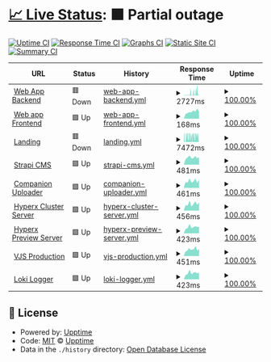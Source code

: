 # [📈 Live Status](https://aimages-ai.github.io/upptime): <!--live status--> **🟧 Partial outage**

[![Uptime CI](https://github.com/bfreskura/upptime/workflows/Uptime%20CI/badge.svg)](https://github.com/bfreskura/upptime/actions?query=workflow%3A%22Uptime+CI%22)
[![Response Time CI](https://github.com/bfreskura/upptime/workflows/Response%20Time%20CI/badge.svg)](https://github.com/bfreskura/upptime/actions?query=workflow%3A%22Response+Time+CI%22)
[![Graphs CI](https://github.com/bfreskura/upptime/workflows/Graphs%20CI/badge.svg)](https://github.com/bfreskura/upptime/actions?query=workflow%3A%22Graphs+CI%22)
[![Static Site CI](https://github.com/bfreskura/upptime/workflows/Static%20Site%20CI/badge.svg)](https://github.com/bfreskura/upptime/actions?query=workflow%3A%22Static+Site+CI%22)
[![Summary CI](https://github.com/bfreskura/upptime/workflows/Summary%20CI/badge.svg)](https://github.com/bfreskura/upptime/actions?query=workflow%3A%22Summary+CI%22)

<!--start: status pages-->
<!-- This summary is generated by Upptime (https://github.com/upptime/upptime) -->
<!-- Do not edit this manually, your changes will be overwritten -->
<!-- prettier-ignore -->
| URL | Status | History | Response Time | Uptime |
| --- | ------ | ------- | ------------- | ------ |
| <img alt="" src="https://icons.duckduckgo.com/ip3/backend.tensorpix.ai.ico" height="13"> [Web App Backend](https://backend.tensorpix.ai/api/statistics/) | 🟥 Down | [web-app-backend.yml](https://github.com/tensorpix/upptime/commits/HEAD/history/web-app-backend.yml) | <details><summary><img alt="Response time graph" src="./graphs/web-app-backend/response-time-week.png" height="20"> 2727ms</summary><br><a href="https://tensorpix.github.io/upptime/history/web-app-backend"><img alt="Response time 1096" src="https://img.shields.io/endpoint?url=https%3A%2F%2Fraw.githubusercontent.com%2Ftensorpix%2Fupptime%2FHEAD%2Fapi%2Fweb-app-backend%2Fresponse-time.json"></a><br><a href="https://tensorpix.github.io/upptime/history/web-app-backend"><img alt="24-hour response time 1016" src="https://img.shields.io/endpoint?url=https%3A%2F%2Fraw.githubusercontent.com%2Ftensorpix%2Fupptime%2FHEAD%2Fapi%2Fweb-app-backend%2Fresponse-time-day.json"></a><br><a href="https://tensorpix.github.io/upptime/history/web-app-backend"><img alt="7-day response time 2727" src="https://img.shields.io/endpoint?url=https%3A%2F%2Fraw.githubusercontent.com%2Ftensorpix%2Fupptime%2FHEAD%2Fapi%2Fweb-app-backend%2Fresponse-time-week.json"></a><br><a href="https://tensorpix.github.io/upptime/history/web-app-backend"><img alt="30-day response time 2637" src="https://img.shields.io/endpoint?url=https%3A%2F%2Fraw.githubusercontent.com%2Ftensorpix%2Fupptime%2FHEAD%2Fapi%2Fweb-app-backend%2Fresponse-time-month.json"></a><br><a href="https://tensorpix.github.io/upptime/history/web-app-backend"><img alt="1-year response time 1096" src="https://img.shields.io/endpoint?url=https%3A%2F%2Fraw.githubusercontent.com%2Ftensorpix%2Fupptime%2FHEAD%2Fapi%2Fweb-app-backend%2Fresponse-time-year.json"></a></details> | <details><summary><a href="https://tensorpix.github.io/upptime/history/web-app-backend">100.00%</a></summary><a href="https://tensorpix.github.io/upptime/history/web-app-backend"><img alt="All-time uptime 100.00%" src="https://img.shields.io/endpoint?url=https%3A%2F%2Fraw.githubusercontent.com%2Ftensorpix%2Fupptime%2FHEAD%2Fapi%2Fweb-app-backend%2Fuptime.json"></a><br><a href="https://tensorpix.github.io/upptime/history/web-app-backend"><img alt="24-hour uptime 100.00%" src="https://img.shields.io/endpoint?url=https%3A%2F%2Fraw.githubusercontent.com%2Ftensorpix%2Fupptime%2FHEAD%2Fapi%2Fweb-app-backend%2Fuptime-day.json"></a><br><a href="https://tensorpix.github.io/upptime/history/web-app-backend"><img alt="7-day uptime 100.00%" src="https://img.shields.io/endpoint?url=https%3A%2F%2Fraw.githubusercontent.com%2Ftensorpix%2Fupptime%2FHEAD%2Fapi%2Fweb-app-backend%2Fuptime-week.json"></a><br><a href="https://tensorpix.github.io/upptime/history/web-app-backend"><img alt="30-day uptime 100.00%" src="https://img.shields.io/endpoint?url=https%3A%2F%2Fraw.githubusercontent.com%2Ftensorpix%2Fupptime%2FHEAD%2Fapi%2Fweb-app-backend%2Fuptime-month.json"></a><br><a href="https://tensorpix.github.io/upptime/history/web-app-backend"><img alt="1-year uptime 100.00%" src="https://img.shields.io/endpoint?url=https%3A%2F%2Fraw.githubusercontent.com%2Ftensorpix%2Fupptime%2FHEAD%2Fapi%2Fweb-app-backend%2Fuptime-year.json"></a></details>
| <img alt="" src="https://icons.duckduckgo.com/ip3/app.tensorpix.ai.ico" height="13"> [Web app Frontend](https://app.tensorpix.ai) | 🟩 Up | [web-app-frontend.yml](https://github.com/tensorpix/upptime/commits/HEAD/history/web-app-frontend.yml) | <details><summary><img alt="Response time graph" src="./graphs/web-app-frontend/response-time-week.png" height="20"> 168ms</summary><br><a href="https://tensorpix.github.io/upptime/history/web-app-frontend"><img alt="Response time 181" src="https://img.shields.io/endpoint?url=https%3A%2F%2Fraw.githubusercontent.com%2Ftensorpix%2Fupptime%2FHEAD%2Fapi%2Fweb-app-frontend%2Fresponse-time.json"></a><br><a href="https://tensorpix.github.io/upptime/history/web-app-frontend"><img alt="24-hour response time 173" src="https://img.shields.io/endpoint?url=https%3A%2F%2Fraw.githubusercontent.com%2Ftensorpix%2Fupptime%2FHEAD%2Fapi%2Fweb-app-frontend%2Fresponse-time-day.json"></a><br><a href="https://tensorpix.github.io/upptime/history/web-app-frontend"><img alt="7-day response time 168" src="https://img.shields.io/endpoint?url=https%3A%2F%2Fraw.githubusercontent.com%2Ftensorpix%2Fupptime%2FHEAD%2Fapi%2Fweb-app-frontend%2Fresponse-time-week.json"></a><br><a href="https://tensorpix.github.io/upptime/history/web-app-frontend"><img alt="30-day response time 164" src="https://img.shields.io/endpoint?url=https%3A%2F%2Fraw.githubusercontent.com%2Ftensorpix%2Fupptime%2FHEAD%2Fapi%2Fweb-app-frontend%2Fresponse-time-month.json"></a><br><a href="https://tensorpix.github.io/upptime/history/web-app-frontend"><img alt="1-year response time 181" src="https://img.shields.io/endpoint?url=https%3A%2F%2Fraw.githubusercontent.com%2Ftensorpix%2Fupptime%2FHEAD%2Fapi%2Fweb-app-frontend%2Fresponse-time-year.json"></a></details> | <details><summary><a href="https://tensorpix.github.io/upptime/history/web-app-frontend">100.00%</a></summary><a href="https://tensorpix.github.io/upptime/history/web-app-frontend"><img alt="All-time uptime 100.00%" src="https://img.shields.io/endpoint?url=https%3A%2F%2Fraw.githubusercontent.com%2Ftensorpix%2Fupptime%2FHEAD%2Fapi%2Fweb-app-frontend%2Fuptime.json"></a><br><a href="https://tensorpix.github.io/upptime/history/web-app-frontend"><img alt="24-hour uptime 100.00%" src="https://img.shields.io/endpoint?url=https%3A%2F%2Fraw.githubusercontent.com%2Ftensorpix%2Fupptime%2FHEAD%2Fapi%2Fweb-app-frontend%2Fuptime-day.json"></a><br><a href="https://tensorpix.github.io/upptime/history/web-app-frontend"><img alt="7-day uptime 100.00%" src="https://img.shields.io/endpoint?url=https%3A%2F%2Fraw.githubusercontent.com%2Ftensorpix%2Fupptime%2FHEAD%2Fapi%2Fweb-app-frontend%2Fuptime-week.json"></a><br><a href="https://tensorpix.github.io/upptime/history/web-app-frontend"><img alt="30-day uptime 100.00%" src="https://img.shields.io/endpoint?url=https%3A%2F%2Fraw.githubusercontent.com%2Ftensorpix%2Fupptime%2FHEAD%2Fapi%2Fweb-app-frontend%2Fuptime-month.json"></a><br><a href="https://tensorpix.github.io/upptime/history/web-app-frontend"><img alt="1-year uptime 100.00%" src="https://img.shields.io/endpoint?url=https%3A%2F%2Fraw.githubusercontent.com%2Ftensorpix%2Fupptime%2FHEAD%2Fapi%2Fweb-app-frontend%2Fuptime-year.json"></a></details>
| <img alt="" src="https://icons.duckduckgo.com/ip3/tensorpix.ai.ico" height="13"> [Landing](https://tensorpix.ai) | 🟥 Down | [landing.yml](https://github.com/tensorpix/upptime/commits/HEAD/history/landing.yml) | <details><summary><img alt="Response time graph" src="./graphs/landing/response-time-week.png" height="20"> 7472ms</summary><br><a href="https://tensorpix.github.io/upptime/history/landing"><img alt="Response time 3974" src="https://img.shields.io/endpoint?url=https%3A%2F%2Fraw.githubusercontent.com%2Ftensorpix%2Fupptime%2FHEAD%2Fapi%2Flanding%2Fresponse-time.json"></a><br><a href="https://tensorpix.github.io/upptime/history/landing"><img alt="24-hour response time 8423" src="https://img.shields.io/endpoint?url=https%3A%2F%2Fraw.githubusercontent.com%2Ftensorpix%2Fupptime%2FHEAD%2Fapi%2Flanding%2Fresponse-time-day.json"></a><br><a href="https://tensorpix.github.io/upptime/history/landing"><img alt="7-day response time 7472" src="https://img.shields.io/endpoint?url=https%3A%2F%2Fraw.githubusercontent.com%2Ftensorpix%2Fupptime%2FHEAD%2Fapi%2Flanding%2Fresponse-time-week.json"></a><br><a href="https://tensorpix.github.io/upptime/history/landing"><img alt="30-day response time 5907" src="https://img.shields.io/endpoint?url=https%3A%2F%2Fraw.githubusercontent.com%2Ftensorpix%2Fupptime%2FHEAD%2Fapi%2Flanding%2Fresponse-time-month.json"></a><br><a href="https://tensorpix.github.io/upptime/history/landing"><img alt="1-year response time 3974" src="https://img.shields.io/endpoint?url=https%3A%2F%2Fraw.githubusercontent.com%2Ftensorpix%2Fupptime%2FHEAD%2Fapi%2Flanding%2Fresponse-time-year.json"></a></details> | <details><summary><a href="https://tensorpix.github.io/upptime/history/landing">100.00%</a></summary><a href="https://tensorpix.github.io/upptime/history/landing"><img alt="All-time uptime 100.00%" src="https://img.shields.io/endpoint?url=https%3A%2F%2Fraw.githubusercontent.com%2Ftensorpix%2Fupptime%2FHEAD%2Fapi%2Flanding%2Fuptime.json"></a><br><a href="https://tensorpix.github.io/upptime/history/landing"><img alt="24-hour uptime 100.00%" src="https://img.shields.io/endpoint?url=https%3A%2F%2Fraw.githubusercontent.com%2Ftensorpix%2Fupptime%2FHEAD%2Fapi%2Flanding%2Fuptime-day.json"></a><br><a href="https://tensorpix.github.io/upptime/history/landing"><img alt="7-day uptime 100.00%" src="https://img.shields.io/endpoint?url=https%3A%2F%2Fraw.githubusercontent.com%2Ftensorpix%2Fupptime%2FHEAD%2Fapi%2Flanding%2Fuptime-week.json"></a><br><a href="https://tensorpix.github.io/upptime/history/landing"><img alt="30-day uptime 100.00%" src="https://img.shields.io/endpoint?url=https%3A%2F%2Fraw.githubusercontent.com%2Ftensorpix%2Fupptime%2FHEAD%2Fapi%2Flanding%2Fuptime-month.json"></a><br><a href="https://tensorpix.github.io/upptime/history/landing"><img alt="1-year uptime 100.00%" src="https://img.shields.io/endpoint?url=https%3A%2F%2Fraw.githubusercontent.com%2Ftensorpix%2Fupptime%2FHEAD%2Fapi%2Flanding%2Fuptime-year.json"></a></details>
| <img alt="" src="https://icons.duckduckgo.com/ip3/cms.tensorpix.ai.ico" height="13"> [Strapi CMS](https://cms.tensorpix.ai) | 🟩 Up | [strapi-cms.yml](https://github.com/tensorpix/upptime/commits/HEAD/history/strapi-cms.yml) | <details><summary><img alt="Response time graph" src="./graphs/strapi-cms/response-time-week.png" height="20"> 481ms</summary><br><a href="https://tensorpix.github.io/upptime/history/strapi-cms"><img alt="Response time 532" src="https://img.shields.io/endpoint?url=https%3A%2F%2Fraw.githubusercontent.com%2Ftensorpix%2Fupptime%2FHEAD%2Fapi%2Fstrapi-cms%2Fresponse-time.json"></a><br><a href="https://tensorpix.github.io/upptime/history/strapi-cms"><img alt="24-hour response time 503" src="https://img.shields.io/endpoint?url=https%3A%2F%2Fraw.githubusercontent.com%2Ftensorpix%2Fupptime%2FHEAD%2Fapi%2Fstrapi-cms%2Fresponse-time-day.json"></a><br><a href="https://tensorpix.github.io/upptime/history/strapi-cms"><img alt="7-day response time 481" src="https://img.shields.io/endpoint?url=https%3A%2F%2Fraw.githubusercontent.com%2Ftensorpix%2Fupptime%2FHEAD%2Fapi%2Fstrapi-cms%2Fresponse-time-week.json"></a><br><a href="https://tensorpix.github.io/upptime/history/strapi-cms"><img alt="30-day response time 504" src="https://img.shields.io/endpoint?url=https%3A%2F%2Fraw.githubusercontent.com%2Ftensorpix%2Fupptime%2FHEAD%2Fapi%2Fstrapi-cms%2Fresponse-time-month.json"></a><br><a href="https://tensorpix.github.io/upptime/history/strapi-cms"><img alt="1-year response time 532" src="https://img.shields.io/endpoint?url=https%3A%2F%2Fraw.githubusercontent.com%2Ftensorpix%2Fupptime%2FHEAD%2Fapi%2Fstrapi-cms%2Fresponse-time-year.json"></a></details> | <details><summary><a href="https://tensorpix.github.io/upptime/history/strapi-cms">100.00%</a></summary><a href="https://tensorpix.github.io/upptime/history/strapi-cms"><img alt="All-time uptime 100.00%" src="https://img.shields.io/endpoint?url=https%3A%2F%2Fraw.githubusercontent.com%2Ftensorpix%2Fupptime%2FHEAD%2Fapi%2Fstrapi-cms%2Fuptime.json"></a><br><a href="https://tensorpix.github.io/upptime/history/strapi-cms"><img alt="24-hour uptime 100.00%" src="https://img.shields.io/endpoint?url=https%3A%2F%2Fraw.githubusercontent.com%2Ftensorpix%2Fupptime%2FHEAD%2Fapi%2Fstrapi-cms%2Fuptime-day.json"></a><br><a href="https://tensorpix.github.io/upptime/history/strapi-cms"><img alt="7-day uptime 100.00%" src="https://img.shields.io/endpoint?url=https%3A%2F%2Fraw.githubusercontent.com%2Ftensorpix%2Fupptime%2FHEAD%2Fapi%2Fstrapi-cms%2Fuptime-week.json"></a><br><a href="https://tensorpix.github.io/upptime/history/strapi-cms"><img alt="30-day uptime 100.00%" src="https://img.shields.io/endpoint?url=https%3A%2F%2Fraw.githubusercontent.com%2Ftensorpix%2Fupptime%2FHEAD%2Fapi%2Fstrapi-cms%2Fuptime-month.json"></a><br><a href="https://tensorpix.github.io/upptime/history/strapi-cms"><img alt="1-year uptime 100.00%" src="https://img.shields.io/endpoint?url=https%3A%2F%2Fraw.githubusercontent.com%2Ftensorpix%2Fupptime%2FHEAD%2Fapi%2Fstrapi-cms%2Fuptime-year.json"></a></details>
| <img alt="" src="https://icons.duckduckgo.com/ip3/companion.tensorpix.ai.ico" height="13"> [Companion Uploader](https://companion.tensorpix.ai) | 🟩 Up | [companion-uploader.yml](https://github.com/tensorpix/upptime/commits/HEAD/history/companion-uploader.yml) | <details><summary><img alt="Response time graph" src="./graphs/companion-uploader/response-time-week.png" height="20"> 461ms</summary><br><a href="https://tensorpix.github.io/upptime/history/companion-uploader"><img alt="Response time 430" src="https://img.shields.io/endpoint?url=https%3A%2F%2Fraw.githubusercontent.com%2Ftensorpix%2Fupptime%2FHEAD%2Fapi%2Fcompanion-uploader%2Fresponse-time.json"></a><br><a href="https://tensorpix.github.io/upptime/history/companion-uploader"><img alt="24-hour response time 553" src="https://img.shields.io/endpoint?url=https%3A%2F%2Fraw.githubusercontent.com%2Ftensorpix%2Fupptime%2FHEAD%2Fapi%2Fcompanion-uploader%2Fresponse-time-day.json"></a><br><a href="https://tensorpix.github.io/upptime/history/companion-uploader"><img alt="7-day response time 461" src="https://img.shields.io/endpoint?url=https%3A%2F%2Fraw.githubusercontent.com%2Ftensorpix%2Fupptime%2FHEAD%2Fapi%2Fcompanion-uploader%2Fresponse-time-week.json"></a><br><a href="https://tensorpix.github.io/upptime/history/companion-uploader"><img alt="30-day response time 441" src="https://img.shields.io/endpoint?url=https%3A%2F%2Fraw.githubusercontent.com%2Ftensorpix%2Fupptime%2FHEAD%2Fapi%2Fcompanion-uploader%2Fresponse-time-month.json"></a><br><a href="https://tensorpix.github.io/upptime/history/companion-uploader"><img alt="1-year response time 430" src="https://img.shields.io/endpoint?url=https%3A%2F%2Fraw.githubusercontent.com%2Ftensorpix%2Fupptime%2FHEAD%2Fapi%2Fcompanion-uploader%2Fresponse-time-year.json"></a></details> | <details><summary><a href="https://tensorpix.github.io/upptime/history/companion-uploader">100.00%</a></summary><a href="https://tensorpix.github.io/upptime/history/companion-uploader"><img alt="All-time uptime 100.00%" src="https://img.shields.io/endpoint?url=https%3A%2F%2Fraw.githubusercontent.com%2Ftensorpix%2Fupptime%2FHEAD%2Fapi%2Fcompanion-uploader%2Fuptime.json"></a><br><a href="https://tensorpix.github.io/upptime/history/companion-uploader"><img alt="24-hour uptime 100.00%" src="https://img.shields.io/endpoint?url=https%3A%2F%2Fraw.githubusercontent.com%2Ftensorpix%2Fupptime%2FHEAD%2Fapi%2Fcompanion-uploader%2Fuptime-day.json"></a><br><a href="https://tensorpix.github.io/upptime/history/companion-uploader"><img alt="7-day uptime 100.00%" src="https://img.shields.io/endpoint?url=https%3A%2F%2Fraw.githubusercontent.com%2Ftensorpix%2Fupptime%2FHEAD%2Fapi%2Fcompanion-uploader%2Fuptime-week.json"></a><br><a href="https://tensorpix.github.io/upptime/history/companion-uploader"><img alt="30-day uptime 100.00%" src="https://img.shields.io/endpoint?url=https%3A%2F%2Fraw.githubusercontent.com%2Ftensorpix%2Fupptime%2FHEAD%2Fapi%2Fcompanion-uploader%2Fuptime-month.json"></a><br><a href="https://tensorpix.github.io/upptime/history/companion-uploader"><img alt="1-year uptime 100.00%" src="https://img.shields.io/endpoint?url=https%3A%2F%2Fraw.githubusercontent.com%2Ftensorpix%2Fupptime%2FHEAD%2Fapi%2Fcompanion-uploader%2Fuptime-year.json"></a></details>
| <img alt="" src="https://icons.duckduckgo.com/ip3/hyperx.tensorpix.ai.ico" height="13"> [Hyperx Cluster Server](https://hyperx.tensorpix.ai/healthz) | 🟩 Up | [hyperx-cluster-server.yml](https://github.com/tensorpix/upptime/commits/HEAD/history/hyperx-cluster-server.yml) | <details><summary><img alt="Response time graph" src="./graphs/hyperx-cluster-server/response-time-week.png" height="20"> 456ms</summary><br><a href="https://tensorpix.github.io/upptime/history/hyperx-cluster-server"><img alt="Response time 424" src="https://img.shields.io/endpoint?url=https%3A%2F%2Fraw.githubusercontent.com%2Ftensorpix%2Fupptime%2FHEAD%2Fapi%2Fhyperx-cluster-server%2Fresponse-time.json"></a><br><a href="https://tensorpix.github.io/upptime/history/hyperx-cluster-server"><img alt="24-hour response time 544" src="https://img.shields.io/endpoint?url=https%3A%2F%2Fraw.githubusercontent.com%2Ftensorpix%2Fupptime%2FHEAD%2Fapi%2Fhyperx-cluster-server%2Fresponse-time-day.json"></a><br><a href="https://tensorpix.github.io/upptime/history/hyperx-cluster-server"><img alt="7-day response time 456" src="https://img.shields.io/endpoint?url=https%3A%2F%2Fraw.githubusercontent.com%2Ftensorpix%2Fupptime%2FHEAD%2Fapi%2Fhyperx-cluster-server%2Fresponse-time-week.json"></a><br><a href="https://tensorpix.github.io/upptime/history/hyperx-cluster-server"><img alt="30-day response time 436" src="https://img.shields.io/endpoint?url=https%3A%2F%2Fraw.githubusercontent.com%2Ftensorpix%2Fupptime%2FHEAD%2Fapi%2Fhyperx-cluster-server%2Fresponse-time-month.json"></a><br><a href="https://tensorpix.github.io/upptime/history/hyperx-cluster-server"><img alt="1-year response time 424" src="https://img.shields.io/endpoint?url=https%3A%2F%2Fraw.githubusercontent.com%2Ftensorpix%2Fupptime%2FHEAD%2Fapi%2Fhyperx-cluster-server%2Fresponse-time-year.json"></a></details> | <details><summary><a href="https://tensorpix.github.io/upptime/history/hyperx-cluster-server">100.00%</a></summary><a href="https://tensorpix.github.io/upptime/history/hyperx-cluster-server"><img alt="All-time uptime 100.00%" src="https://img.shields.io/endpoint?url=https%3A%2F%2Fraw.githubusercontent.com%2Ftensorpix%2Fupptime%2FHEAD%2Fapi%2Fhyperx-cluster-server%2Fuptime.json"></a><br><a href="https://tensorpix.github.io/upptime/history/hyperx-cluster-server"><img alt="24-hour uptime 100.00%" src="https://img.shields.io/endpoint?url=https%3A%2F%2Fraw.githubusercontent.com%2Ftensorpix%2Fupptime%2FHEAD%2Fapi%2Fhyperx-cluster-server%2Fuptime-day.json"></a><br><a href="https://tensorpix.github.io/upptime/history/hyperx-cluster-server"><img alt="7-day uptime 100.00%" src="https://img.shields.io/endpoint?url=https%3A%2F%2Fraw.githubusercontent.com%2Ftensorpix%2Fupptime%2FHEAD%2Fapi%2Fhyperx-cluster-server%2Fuptime-week.json"></a><br><a href="https://tensorpix.github.io/upptime/history/hyperx-cluster-server"><img alt="30-day uptime 100.00%" src="https://img.shields.io/endpoint?url=https%3A%2F%2Fraw.githubusercontent.com%2Ftensorpix%2Fupptime%2FHEAD%2Fapi%2Fhyperx-cluster-server%2Fuptime-month.json"></a><br><a href="https://tensorpix.github.io/upptime/history/hyperx-cluster-server"><img alt="1-year uptime 100.00%" src="https://img.shields.io/endpoint?url=https%3A%2F%2Fraw.githubusercontent.com%2Ftensorpix%2Fupptime%2FHEAD%2Fapi%2Fhyperx-cluster-server%2Fuptime-year.json"></a></details>
| <img alt="" src="https://icons.duckduckgo.com/ip3/preview.hyperx.tensorpix.ai.ico" height="13"> [Hyperx Preview Server](https://preview.hyperx.tensorpix.ai/healthz) | 🟩 Up | [hyperx-preview-server.yml](https://github.com/tensorpix/upptime/commits/HEAD/history/hyperx-preview-server.yml) | <details><summary><img alt="Response time graph" src="./graphs/hyperx-preview-server/response-time-week.png" height="20"> 423ms</summary><br><a href="https://tensorpix.github.io/upptime/history/hyperx-preview-server"><img alt="Response time 399" src="https://img.shields.io/endpoint?url=https%3A%2F%2Fraw.githubusercontent.com%2Ftensorpix%2Fupptime%2FHEAD%2Fapi%2Fhyperx-preview-server%2Fresponse-time.json"></a><br><a href="https://tensorpix.github.io/upptime/history/hyperx-preview-server"><img alt="24-hour response time 446" src="https://img.shields.io/endpoint?url=https%3A%2F%2Fraw.githubusercontent.com%2Ftensorpix%2Fupptime%2FHEAD%2Fapi%2Fhyperx-preview-server%2Fresponse-time-day.json"></a><br><a href="https://tensorpix.github.io/upptime/history/hyperx-preview-server"><img alt="7-day response time 423" src="https://img.shields.io/endpoint?url=https%3A%2F%2Fraw.githubusercontent.com%2Ftensorpix%2Fupptime%2FHEAD%2Fapi%2Fhyperx-preview-server%2Fresponse-time-week.json"></a><br><a href="https://tensorpix.github.io/upptime/history/hyperx-preview-server"><img alt="30-day response time 406" src="https://img.shields.io/endpoint?url=https%3A%2F%2Fraw.githubusercontent.com%2Ftensorpix%2Fupptime%2FHEAD%2Fapi%2Fhyperx-preview-server%2Fresponse-time-month.json"></a><br><a href="https://tensorpix.github.io/upptime/history/hyperx-preview-server"><img alt="1-year response time 399" src="https://img.shields.io/endpoint?url=https%3A%2F%2Fraw.githubusercontent.com%2Ftensorpix%2Fupptime%2FHEAD%2Fapi%2Fhyperx-preview-server%2Fresponse-time-year.json"></a></details> | <details><summary><a href="https://tensorpix.github.io/upptime/history/hyperx-preview-server">100.00%</a></summary><a href="https://tensorpix.github.io/upptime/history/hyperx-preview-server"><img alt="All-time uptime 100.00%" src="https://img.shields.io/endpoint?url=https%3A%2F%2Fraw.githubusercontent.com%2Ftensorpix%2Fupptime%2FHEAD%2Fapi%2Fhyperx-preview-server%2Fuptime.json"></a><br><a href="https://tensorpix.github.io/upptime/history/hyperx-preview-server"><img alt="24-hour uptime 100.00%" src="https://img.shields.io/endpoint?url=https%3A%2F%2Fraw.githubusercontent.com%2Ftensorpix%2Fupptime%2FHEAD%2Fapi%2Fhyperx-preview-server%2Fuptime-day.json"></a><br><a href="https://tensorpix.github.io/upptime/history/hyperx-preview-server"><img alt="7-day uptime 100.00%" src="https://img.shields.io/endpoint?url=https%3A%2F%2Fraw.githubusercontent.com%2Ftensorpix%2Fupptime%2FHEAD%2Fapi%2Fhyperx-preview-server%2Fuptime-week.json"></a><br><a href="https://tensorpix.github.io/upptime/history/hyperx-preview-server"><img alt="30-day uptime 100.00%" src="https://img.shields.io/endpoint?url=https%3A%2F%2Fraw.githubusercontent.com%2Ftensorpix%2Fupptime%2FHEAD%2Fapi%2Fhyperx-preview-server%2Fuptime-month.json"></a><br><a href="https://tensorpix.github.io/upptime/history/hyperx-preview-server"><img alt="1-year uptime 100.00%" src="https://img.shields.io/endpoint?url=https%3A%2F%2Fraw.githubusercontent.com%2Ftensorpix%2Fupptime%2FHEAD%2Fapi%2Fhyperx-preview-server%2Fuptime-year.json"></a></details>
| <img alt="" src="https://icons.duckduckgo.com/ip3/vjs.tensorpix.ai.ico" height="13"> [VJS Production](https://vjs.tensorpix.ai/healthz) | 🟩 Up | [vjs-production.yml](https://github.com/tensorpix/upptime/commits/HEAD/history/vjs-production.yml) | <details><summary><img alt="Response time graph" src="./graphs/vjs-production/response-time-week.png" height="20"> 451ms</summary><br><a href="https://tensorpix.github.io/upptime/history/vjs-production"><img alt="Response time 482" src="https://img.shields.io/endpoint?url=https%3A%2F%2Fraw.githubusercontent.com%2Ftensorpix%2Fupptime%2FHEAD%2Fapi%2Fvjs-production%2Fresponse-time.json"></a><br><a href="https://tensorpix.github.io/upptime/history/vjs-production"><img alt="24-hour response time 492" src="https://img.shields.io/endpoint?url=https%3A%2F%2Fraw.githubusercontent.com%2Ftensorpix%2Fupptime%2FHEAD%2Fapi%2Fvjs-production%2Fresponse-time-day.json"></a><br><a href="https://tensorpix.github.io/upptime/history/vjs-production"><img alt="7-day response time 451" src="https://img.shields.io/endpoint?url=https%3A%2F%2Fraw.githubusercontent.com%2Ftensorpix%2Fupptime%2FHEAD%2Fapi%2Fvjs-production%2Fresponse-time-week.json"></a><br><a href="https://tensorpix.github.io/upptime/history/vjs-production"><img alt="30-day response time 477" src="https://img.shields.io/endpoint?url=https%3A%2F%2Fraw.githubusercontent.com%2Ftensorpix%2Fupptime%2FHEAD%2Fapi%2Fvjs-production%2Fresponse-time-month.json"></a><br><a href="https://tensorpix.github.io/upptime/history/vjs-production"><img alt="1-year response time 482" src="https://img.shields.io/endpoint?url=https%3A%2F%2Fraw.githubusercontent.com%2Ftensorpix%2Fupptime%2FHEAD%2Fapi%2Fvjs-production%2Fresponse-time-year.json"></a></details> | <details><summary><a href="https://tensorpix.github.io/upptime/history/vjs-production">100.00%</a></summary><a href="https://tensorpix.github.io/upptime/history/vjs-production"><img alt="All-time uptime 100.00%" src="https://img.shields.io/endpoint?url=https%3A%2F%2Fraw.githubusercontent.com%2Ftensorpix%2Fupptime%2FHEAD%2Fapi%2Fvjs-production%2Fuptime.json"></a><br><a href="https://tensorpix.github.io/upptime/history/vjs-production"><img alt="24-hour uptime 100.00%" src="https://img.shields.io/endpoint?url=https%3A%2F%2Fraw.githubusercontent.com%2Ftensorpix%2Fupptime%2FHEAD%2Fapi%2Fvjs-production%2Fuptime-day.json"></a><br><a href="https://tensorpix.github.io/upptime/history/vjs-production"><img alt="7-day uptime 100.00%" src="https://img.shields.io/endpoint?url=https%3A%2F%2Fraw.githubusercontent.com%2Ftensorpix%2Fupptime%2FHEAD%2Fapi%2Fvjs-production%2Fuptime-week.json"></a><br><a href="https://tensorpix.github.io/upptime/history/vjs-production"><img alt="30-day uptime 100.00%" src="https://img.shields.io/endpoint?url=https%3A%2F%2Fraw.githubusercontent.com%2Ftensorpix%2Fupptime%2FHEAD%2Fapi%2Fvjs-production%2Fuptime-month.json"></a><br><a href="https://tensorpix.github.io/upptime/history/vjs-production"><img alt="1-year uptime 100.00%" src="https://img.shields.io/endpoint?url=https%3A%2F%2Fraw.githubusercontent.com%2Ftensorpix%2Fupptime%2FHEAD%2Fapi%2Fvjs-production%2Fuptime-year.json"></a></details>
| <img alt="" src="https://icons.duckduckgo.com/ip3/logs.tensorpix.ai.ico" height="13"> [Loki Logger](https://logs.tensorpix.ai/api/health) | 🟩 Up | [loki-logger.yml](https://github.com/tensorpix/upptime/commits/HEAD/history/loki-logger.yml) | <details><summary><img alt="Response time graph" src="./graphs/loki-logger/response-time-week.png" height="20"> 423ms</summary><br><a href="https://tensorpix.github.io/upptime/history/loki-logger"><img alt="Response time 426" src="https://img.shields.io/endpoint?url=https%3A%2F%2Fraw.githubusercontent.com%2Ftensorpix%2Fupptime%2FHEAD%2Fapi%2Floki-logger%2Fresponse-time.json"></a><br><a href="https://tensorpix.github.io/upptime/history/loki-logger"><img alt="24-hour response time 447" src="https://img.shields.io/endpoint?url=https%3A%2F%2Fraw.githubusercontent.com%2Ftensorpix%2Fupptime%2FHEAD%2Fapi%2Floki-logger%2Fresponse-time-day.json"></a><br><a href="https://tensorpix.github.io/upptime/history/loki-logger"><img alt="7-day response time 423" src="https://img.shields.io/endpoint?url=https%3A%2F%2Fraw.githubusercontent.com%2Ftensorpix%2Fupptime%2FHEAD%2Fapi%2Floki-logger%2Fresponse-time-week.json"></a><br><a href="https://tensorpix.github.io/upptime/history/loki-logger"><img alt="30-day response time 426" src="https://img.shields.io/endpoint?url=https%3A%2F%2Fraw.githubusercontent.com%2Ftensorpix%2Fupptime%2FHEAD%2Fapi%2Floki-logger%2Fresponse-time-month.json"></a><br><a href="https://tensorpix.github.io/upptime/history/loki-logger"><img alt="1-year response time 426" src="https://img.shields.io/endpoint?url=https%3A%2F%2Fraw.githubusercontent.com%2Ftensorpix%2Fupptime%2FHEAD%2Fapi%2Floki-logger%2Fresponse-time-year.json"></a></details> | <details><summary><a href="https://tensorpix.github.io/upptime/history/loki-logger">100.00%</a></summary><a href="https://tensorpix.github.io/upptime/history/loki-logger"><img alt="All-time uptime 100.00%" src="https://img.shields.io/endpoint?url=https%3A%2F%2Fraw.githubusercontent.com%2Ftensorpix%2Fupptime%2FHEAD%2Fapi%2Floki-logger%2Fuptime.json"></a><br><a href="https://tensorpix.github.io/upptime/history/loki-logger"><img alt="24-hour uptime 100.00%" src="https://img.shields.io/endpoint?url=https%3A%2F%2Fraw.githubusercontent.com%2Ftensorpix%2Fupptime%2FHEAD%2Fapi%2Floki-logger%2Fuptime-day.json"></a><br><a href="https://tensorpix.github.io/upptime/history/loki-logger"><img alt="7-day uptime 100.00%" src="https://img.shields.io/endpoint?url=https%3A%2F%2Fraw.githubusercontent.com%2Ftensorpix%2Fupptime%2FHEAD%2Fapi%2Floki-logger%2Fuptime-week.json"></a><br><a href="https://tensorpix.github.io/upptime/history/loki-logger"><img alt="30-day uptime 100.00%" src="https://img.shields.io/endpoint?url=https%3A%2F%2Fraw.githubusercontent.com%2Ftensorpix%2Fupptime%2FHEAD%2Fapi%2Floki-logger%2Fuptime-month.json"></a><br><a href="https://tensorpix.github.io/upptime/history/loki-logger"><img alt="1-year uptime 100.00%" src="https://img.shields.io/endpoint?url=https%3A%2F%2Fraw.githubusercontent.com%2Ftensorpix%2Fupptime%2FHEAD%2Fapi%2Floki-logger%2Fuptime-year.json"></a></details>

<!--end: status pages-->

## 📄 License

- Powered by: [Upptime](https://github.com/upptime/upptime)
- Code: [MIT](./LICENSE) © [Upptime](https://upptime.js.org)
- Data in the `./history` directory: [Open Database License](https://opendatacommons.org/licenses/odbl/1-0/)
